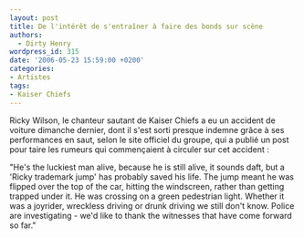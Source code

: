 ```yaml
---
layout: post
title: De l'intérêt de s'entraîner à faire des bonds sur scène
authors:
  - Dirty Henry
wordpress_id: 315
date: '2006-05-23 15:59:00 +0200'
categories:
- Artistes
tags:
- Kaiser Chiefs
---
```

Ricky Wilson, le chanteur sautant de Kaiser Chiefs a eu un accident de voiture dimanche dernier, dont il s'est sorti presque indemne grâce à ses performances en saut, selon le site officiel du groupe, qui a publié un post pour taire les rumeurs qui commençaient à circuler sur cet accident :

<quote>"He's the luckiest man alive, because he is still alive, it sounds daft, but a 'Ricky trademark jump' has probably saved his life. The jump meant he was flipped over the top of the car, hitting the windscreen, rather than getting trapped under it. He was crossing on a green pedestrian light. Whether it was a joyrider, wreckless driving or drunk driving we still don't know. Police are investigating - we'd like to thank the witnesses that have come forward so far."</quote>
